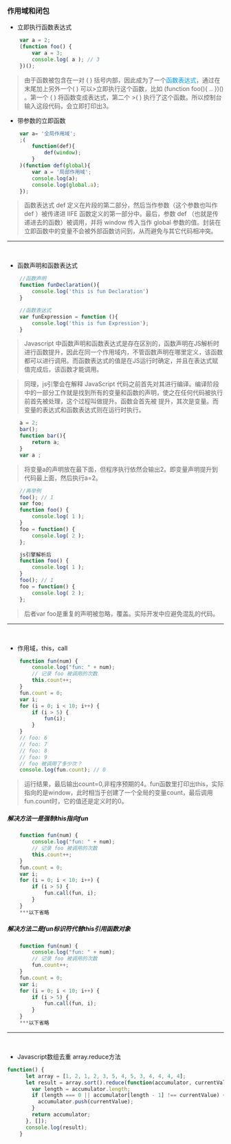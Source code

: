 
### 作用域和闭包

* 立即执行函数表达式

```javascript
    var a = 2;
    (function foo() {
        var a = 3;
        console.log( a ); // 3
    })();

```

>由于函数被包含在一对 ( ) 括号内部，因此成为了一个<font color=#0099ff face="黑体">函数表达式</font>，通过在末尾加上另外一个( ) 可以>立即执行这个函数，比如 (function foo(){ .. })() 。第一个 ( ) 将函数变成表达式，第二个 >( ) 执行了这个函数。所以控制台输入这段代码，会立即打印出3。

* 带参数的立即函数
  
```javascript
    var a= '全局作用域';
    ;(
        function(def){
            def(window);
        }
    )(function def(global){
        var a = '局部作用域';
        console.log(a);
        console.log(global.a);
    });

```
>函数表达式 def 定义在片段的第二部分，然后当作参数（这个参数也叫作 def ）被传递进
>IIFE 函数定义的第一部分中。最后，参数 def （也就是传递进去的函数）被调用，并将
>window 传入当作 global 参数的值。封装在立即函数中的变量不会被外部函数访问到，从而避免与其它代码相冲突。 

***   
<br>

* 函数声明和函数表达式

```javascript
    //函数声明
    function funDeclaration(){
        console.log('this is fun Declaration')
    }
```

```javascript
    //函数表达式
    var funExpression = function (){
        console.log('this is fun Expression');
    }
```
>Javascript 中函数声明和函数表达式是存在区别的，函数声明在JS解析时进行函数提升，因此在同一个作用域内，不管函数声明在哪里定义，该函数都可以进行调用。而函数表达式的值是在JS运行时确定，并且在表达式赋值完成后，该函数才能调用。

>同理，js引擎会在解释 JavaScript 代码之前首先对其进行编译。编译阶段中的一部分工作就是找到所有的变量和函数的声明，使之在任何代码被执行前首先被处理，这个过程叫做提升。函数会首先被 提升，其次是变量。而变量的表达式和函数表达式则在运行时执行。
```javascript
    a = 2;
    bar();
    function bar(){
        return a;
    }
    var a ;
```
>将变量a的声明放在最下面，但程序执行依然会输出2。即变量声明提升到代码最上面，然后执行a=2。


```javascript
    //再举例
    foo(); // 1
    var foo;
    function foo() {
        console.log( 1 );
    }
    foo = function() {
        console.log( 2 );
    };

    js引擎解析后
    function foo() {
        console.log( 1 );
    }
    foo(); // 1
    foo = function() {
        console.log( 2 );
    };
```
>后者var foo是重复的声明被忽略，覆盖。实际开发中应避免混乱的代码。

***   
<br>

* 作用域，this，call
```javascript
    function fun(num) {
        console.log("fun: " + num);
        // 记录 foo 被调用的次数
        this.count++;
    }
    fun.count = 0;
    var i;
    for (i = 0; i < 10; i++) {
        if (i > 5) {
            fun(i);
        }
    }
    // foo: 6
    // foo: 7
    // foo: 8
    // foo: 9
    // foo 被调用了多少次？
    console.log(fun.count); // 0
```
>运行结果，最后输出count=0,非程序预期的4。fun函数里打印出this，实际指向的是window，此时相当于创建了一个全局的变量count，最后调用fun.count时，它的值还是定义时的0。


##### 解决方法一是强制this指向fun
```javascript
    function fun(num) {
        console.log("fun: " + num);
        // 记录 foo 被调用的次数
        this.count++;
    }
    fun.count = 0;
    var i;
    for (i = 0; i < 10; i++) {
        if (i > 5) {
            fun.call(fun, i);
        }
    }
    ***以下省略
```

##### 解决方法二是fun标识符代替this引用函数对象
```javascript
    function fun(num) {
        console.log("fun: " + num);
        // 记录 foo 被调用的次数
        fun.count++;
    }
    fun.count = 0;
    var i;
    for (i = 0; i < 10; i++) {
        if (i > 5) {
            fun.call(fun, i);
        }
    }
    ***以下省略
```

***   
<br>

* Javascript数组去重 array.reduce方法
  
```javascript
function() {
      let array = [1, 2, 1, 2, 3, 5, 4, 5, 3, 4, 4, 4, 4];
      let result = array.sort().reduce(function(accumulator, currentValue) {
        var length = accumulator.length;
        if (length === 0 || accumulator[length - 1] !== currentValue) {
          accumulator.push(currentValue);
        }
        return accumulator;
      }, []);
      console.log(result);
    }
```
